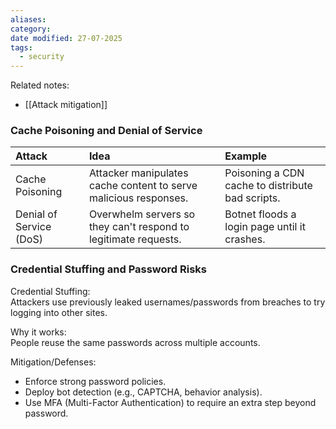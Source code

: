 ```yaml
---
aliases: 
category: 
date modified: 27-07-2025
tags:
  - security
---
```

Related notes:
- [[Attack mitigation]]
### Cache Poisoning and Denial of Service

| Attack | Idea | Example |
|:------|:-----|:--------|
| Cache Poisoning | Attacker manipulates cache content to serve malicious responses. | Poisoning a CDN cache to distribute bad scripts. |
| Denial of Service (DoS) | Overwhelm servers so they can't respond to legitimate requests. | Botnet floods a login page until it crashes. |

### Credential Stuffing and Password Risks

Credential Stuffing:  
  Attackers use previously leaked usernames/passwords from breaches to try logging into other sites.

Why it works:  
  People reuse the same passwords across multiple accounts.

Mitigation/Defenses:
- Enforce strong password policies.
- Deploy bot detection (e.g., CAPTCHA, behavior analysis).
- Use MFA (Multi-Factor Authentication) to require an extra step beyond password.